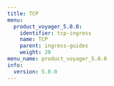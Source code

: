 ```yaml
---
title: TCP
menu:
  product_voyager_5.0.0:
    identifier: tcp-ingress
    name: TCP
    parent: ingress-guides
    weight: 20
menu_name: product_voyager_5.0.0
info:
  version: 5.0.0
---
```


